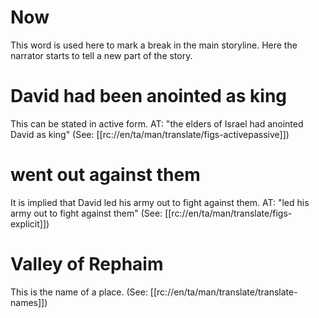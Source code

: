 # Now

This word is used here to mark a break in the main storyline. Here the narrator starts to tell a new part of the story.

# David had been anointed as king

This can be stated in active form. AT: "the elders of Israel had anointed David as king" (See: [[rc://en/ta/man/translate/figs-activepassive]])

# went out against them

It is implied that David led his army out to fight against them. AT: "led his army out to fight against them" (See: [[rc://en/ta/man/translate/figs-explicit]])

# Valley of Rephaim

This is the name of a place. (See: [[rc://en/ta/man/translate/translate-names]])
